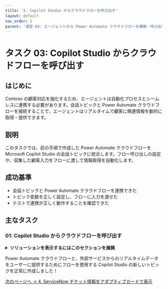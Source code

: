 ```yaml
---
title: '3. Copilot Studio からクラウドフローを呼び出す'
layout: default
nav_order: 3
parent: '演習 03: エージェントから Power Automate クラウドフローを構築・呼び出す'
---
```


# タスク 03: Copilot Studio からクラウドフローを呼び出す

## はじめに

Contoso の顧客対応を強化するため、エージェントは自動化プロセスとシームレスに連携する必要があります。会話トピックと Power Automate クラウドフローを接続することで、エージェントはリアルタイムで顧客に関連情報を動的に取得・提供できます。

## 説明

このタスクでは、前の手順で作成した Power Automate クラウドフローを Microsoft Copilot Studio の会話トピックに統合します。フロー呼び出しの設定や、収集した顧客入力をフローに渡して情報取得を自動化します。

## 成功基準

- 会話トピックと Power Automate クラウドフローを連携できた
- トピック変数を正しく設定し、フローに入力を渡せた
- テストで連携が正しく動作することを確認できた

## 主なタスク

### 01: Copilot Studio からクラウドフローを呼び出す

<details markdown="block"> 
  <summary><strong>ソリューションを表示するにはこのセクションを展開</strong></summary> 

1. Copilot Studio のタブに戻ります。

1. **Save and refresh** ダイアログで **Done** を選択し、作成したフローをリストに反映させます。手動でページをリフレッシュしてもOKです。

	![b84p7yfo.jpg](../../media/b84p7yfo.jpg)

1. 必要に応じて再度 **質問** ノード下の **+** ボタン → **Add an Action** → **Get Ticket Status (@lab.User.FirstName @lab.User.LastName)** フローを選択します。

	![vr59wkix.jpg](../../media/vr59wkix.jpg)

	{: .note }
	> 新しい **Action** ノードが追加されます。
	>
	> フローに入力が必要な場合、値の選択を求められます。前手順で作成したフローは **TicketNumber** 入力が必要なので、ユーザーから取得した **TicketNumber** 変数を指定します。

	{: .warning }
	> 作成したフローが表示されない場合は、トピックを **Save** し、ページをリフレッシュして再試行してください。

1. **Power Automate inputs** で **Enter or select a value** のシェブロン **(>)** を選択し、**TicketNumber** 変数を指定します。

	![7rurbsm4.jpg](../../media/7rurbsm4.jpg)
	
	{: .note }
	> これで Power Automate フローに接続され、Power Automate からの結果が **SNTicketInfo** 変数に出力されます。

	{: .important }
	> **プロのヒント**: 
	> - 統合に遅延が予想される場合は、アクションのプロパティに遅延メッセージを追加します。例: `I'm getting these details for you. Hold on...` 
	> - Power Automate でクラウドフローを呼び出して実行する際の遅延を回避するために、Microsoft Copilot Studio で HTTP リクエストやコネクタを直接使用することを検討してください。

1. ServiceNow はインシデントの詳細を **JSON** 形式で返すため、その内容を Copilot Studio がスキーマに基づいて完全に理解できるように解析する必要があります。

	**Action** ノードの下にある **+** ボタンを選択 → **Variable Management** → **Parse value** を選択します。

	![ofxiikp2.jpg](../../media/ofxiikp2.jpg)

	{: .note }
	> JSON を解析するには、ServiceNow の Rest API Explorer を使用してボディの構造を取得するか、サンプルペイロードからスキーマを取得できます。演習用にサンプルの ServiceNow データを提供しています。

1. **Parse value** の下でシェブロン **(>)** を選択し、**SNTicketInfo** 変数を選択します。

	![aqfnvilc.jpg](../../media/aqfnvilc.jpg)

1. **Data type** でドロップダウンメニューから **From sample data** を選択します。

1. **Get schema from sample JSON** を選択します。

	![s02aculz.jpg](../../media/s02aculz.jpg)

1. 以下のスキーマを貼り付けます。

	{: .warning }
	> 次のコードブロックの **Copy** オプションを使用してコピーし、**Ctrl+V** で貼り付けてください。**Type** を使用しないでください。

	```json
	{
		"parent": "",
		"made_sla": "true",
		"caused_by": "",
		"watch_list": "",
		"upon_reject": "Cancel all future Tasks",
		"sys_updated_on": "2018-12-12 23:18:55",
		"child_incidents": "0",
		"hold_reason": "",
		"origin_table": "",
		"task_effective_number": "INC0009005",
		"approval_history": "",
		"number": "INC0009005",
		"resolved_by": "",
		"sys_updated_by": "admin",
		"opened_by": "System Administrator",
		"user_input": "",
		"sys_created_on": "2018-08-31 21:35:45",
		"sys_domain": "global",
		"state": "New",
		"route_reason": "",
		"sys_created_by": "admin",
		"knowledge": "false",
		"order": "",
		"calendar_stc": "",
		"closed_at": "",
		"cmdb_ci": "",
		"delivery_plan": "",
		"contract": "",
		"impact": "1 - High",
		"active": "true",
		"work_notes_list": "",
		"business_service": "",
		"business_impact": "",
		"priority": "1 - Critical",
		"sys_domain_path": "/",
		"rfc": "",
		"time_worked": "",
		"expected_start": "",
		"opened_at": "2018-08-31 21:35:21",
		"business_duration": "",
		"group_list": "",
		"work_end": "",
		"caller_id": "David Miller",
		"reopened_time": "",
		"resolved_at": "",
		"approval_set": "",
		"subcategory": "Email",
		"work_notes": "2018-12-12 23:18:42 - System Administrator (Work notes)\nupdated the priority to high based on the criticality of the Incident.\n\n",
		"universal_request": "",
		"short_description": "Email server is down.",
		"correlation_display": "",
		"delivery_task": "",
		"work_start": "",
		"assignment_group": "",
		"additional_assignee_list": "",
		"business_stc": "",
		"cause": "",
		"description": "Unable to send or receive emails.",
		"origin_id": "",
		"calendar_duration": "",
		"close_notes": "",
		"notify": "Do Not Notify",
		"service_offering": "",
		"sys_class_name": "Incident",
		"closed_by": "",
		"follow_up": "",
		"parent_incident": "",
		"sys_id": "ed92e8d173d023002728660c4cf6a7bc",
		"reopened_by": "",
		"incident_state": "New",
		"urgency": "1 - High",
		"problem_id": "",
		"company": "",
		"reassignment_count": "0",
		"activity_due": "2018-12-13 01:18:55",
		"assigned_to": "",
		"severity": "3 - Low",
		"comments": "",
		"approval": "Not Yet Requested",
		"sla_due": "UNKNOWN",
		"comments_and_work_notes": "2018-12-12 23:18:42 - System Administrator (Work notes)\nupdated the priority to high based on the criticality of the Incident.\n\n",
		"due_date": "",
		"sys_mod_count": "3",
		"reopen_count": "0",
		"sys_tags": "",
		"escalation": "Normal",
		"upon_approval": "Proceed to Next Task",
		"correlation_id": "",
		"location": "",
		"category": "Software"
	}
	```

1. **Confirm** を選択します。

	![c9nq4vbp.jpg](../../media/c9nq4vbp.jpg)

1. まだ **Parse value** ノード内で、**Save as** の下で **Select a variable** を選択し、**Create a new variable** を選択します。

	![6zeb9407.jpg](../../media/6zeb9407.jpg)

1. 新しい **Var1** 変数を選択し、**Variable name** に `SNTicketInfoParsed` と入力します。

	{: .note }
	> 変数の型はスキーマに基づいて自動的に設定されます (**record**)。

1. **Parse value** ノードの下に新しい **Message** ノードを追加し、次のメッセージを入力します。

	```
	The status of ticket {Topic.TicketNumber} ({Topic.SNTicketInfoParsed.short_description}) is {Topic.SNTicketInfoParsed.state}.
	```

	![b77703py.jpg](../../media/b77703py.jpg)

	{: .important }
	> 重要な情報はコマンドバーを使って太字にするか、** で囲んで太字にできます。
	>
	> Copilot Studio と一部のチャネルでは、シンプルな書式設定のために [Markdown](https://www.markdownguide.org/) がサポートされています。

	{: .note }
	> 上記のサンプル JSON を参照して、どの値にどのデータが返されるかを確認できます。

1. **Message** ノードの下で **+** ボタンを選択し、**Topic management** → **Go to another topic** を選択し、**End of Conversation** を選択します。

	![sosvnks5.jpg](../../media/sosvnks5.jpg)

1. キャンバスの右上で **Save** を選択してトピックを保存します。

1. **Test your agent** ペインの右上にあるリフレッシュアイコンを選択して新しい会話を開始します。

1. 次のプロンプトを入力してテストします。

    ```
	What is the status of my ticket INC0007001?
	```

    ![3hxzkcsj.jpg](../../media/3hxzkcsj.jpg)

</details>

Power Automate クラウドフローと、外部サービスからのリアルタイムデータをユーザーに提供するためにフローを使用する Copilot Studio の新しいトピックを正常に作成しました！

[次のページへ → 4. ServiceNow チケット情報をアダプティブカードで表示](0304.md)
